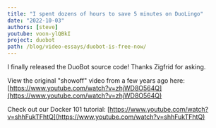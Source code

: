 ```yaml
---
title: "I spent dozens of hours to save 5 minutes on DuoLingo"
date: "2022-10-03"
authors: [steve]
youtube: voon-ylQBkI
project: duobot
path: /blog/video-essays/duobot-is-free-now/
---
```


<YouTubePlayer youtubeLink={frontmatter.youtube} />

I finally released the DuoBot source code! Thanks Zigfrid for asking.

<!-- truncate -->

View the original "showoff" video from a few years ago here: [https://www.youtube.com/watch?v=zhjWD8O564Q](https://www.youtube.com/watch?v=zhjWD8O564Q)

Check out our Docker 101 tutorial: [https://www.youtube.com/watch?v=shhFukTFhtQ](https://www.youtube.com/watch?v=shhFukTFhtQ)
